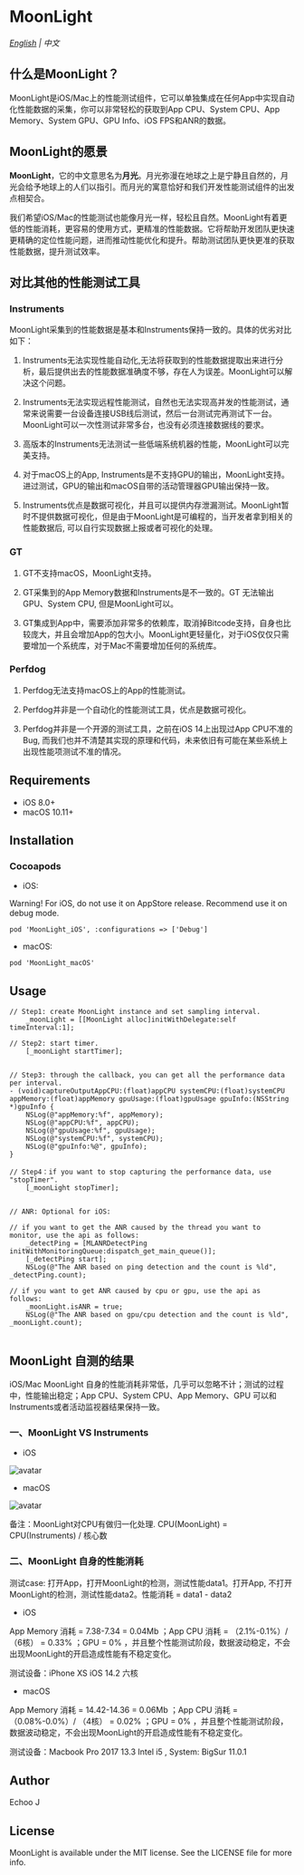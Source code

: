# MoonLight

*[English](README.md) | 中文*

## 什么是MoonLight？
MoonLight是iOS/Mac上的性能测试组件，它可以单独集成在任何App中实现自动化性能数据的采集，你可以非常轻松的获取到App CPU、System CPU、App Memory、System GPU、GPU Info、iOS FPS和ANR的数据。

## MoonLight的愿景

**MoonLight**，它的中文意思名为**月光**。月光弥漫在地球之上是宁静且自然的，月光会给予地球上的人们以指引。而月光的寓意恰好和我们开发性能测试组件的出发点相契合。

我们希望iOS/Mac的性能测试也能像月光一样，轻松且自然。MoonLight有着更低的性能消耗，更容易的使用方式，更精准的性能数据。它将帮助开发团队更快速更精确的定位性能问题，进而推动性能优化和提升。帮助测试团队更快更准的获取性能数据，提升测试效率。

## 对比其他的性能测试工具
### Instruments
MoonLight采集到的性能数据是基本和Instruments保持一致的。具体的优劣对比如下：

1. Instruments无法实现性能自动化,无法将获取到的性能数据提取出来进行分析，最后提供出去的性能数据准确度不够，存在人为误差。MoonLight可以解决这个问题。

2. Instruments无法实现远程性能测试，自然也无法实现高并发的性能测试，通常来说需要一台设备连接USB线后测试，然后一台测试完再测试下一台。MoonLight可以一次性测试非常多台，也没有必须连接数据线的要求。

3. 高版本的Instruments无法测试一些低端系统机器的性能，MoonLight可以完美支持。

4. 对于macOS上的App, Instruments是不支持GPU的输出，MoonLight支持。进过测试，GPU的输出和macOS自带的活动管理器GPU输出保持一致。

5. Instruments优点是数据可视化，并且可以提供内存泄漏测试。MoonLight暂时不提供数据可视化，但是由于MoonLight是可编程的，当开发者拿到相关的性能数据后, 可以自行实现数据上报或者可视化的处理。

### GT
1. GT不支持macOS，MoonLight支持。

2. GT采集到的App Memory数据和Instruments是不一致的。GT 无法输出 GPU、System CPU, 但是MoonLight可以。

3. GT集成到App中，需要添加非常多的依赖库，取消掉Bitcode支持，自身也比较庞大，并且会增加App的包大小。MoonLight更轻量化，对于iOS仅仅只需要增加一个系统库，对于Mac不需要增加任何的系统库。 

### Perfdog
1. Perfdog无法支持macOS上的App的性能测试。

2. Perfdog并非是一个自动化的性能测试工具，优点是数据可视化。

3. Perfdog并非是一个开源的测试工具，之前在iOS 14上出现过App CPU不准的Bug, 而我们也并不清楚其实现的原理和代码，未来依旧有可能在某些系统上出现性能项测试不准的情况。

## Requirements
- iOS 8.0+
- macOS 10.11+

## Installation

### Cocoapods
- iOS:

Warning! For iOS, do not use it on AppStore release. Recommend use it on debug mode.

```
pod 'MoonLight_iOS', :configurations => ['Debug']
```

- macOS:

```
pod 'MoonLight_macOS'
```

## Usage

```
// Step1: create MoonLight instance and set sampling interval.
	_moonLight = [[MoonLight alloc]initWithDelegate:self timeInterval:1];

// Step2: start timer.
	[_moonLight startTimer];


// Step3: through the callback, you can get all the performance data per interval.
- (void)captureOutputAppCPU:(float)appCPU systemCPU:(float)systemCPU appMemory:(float)appMemory gpuUsage:(float)gpuUsage gpuInfo:(NSString *)gpuInfo {
	NSLog(@"appMemory:%f", appMemory);
	NSLog(@"appCPU:%f", appCPU);
	NSLog(@"gpuUsage:%f", gpuUsage);
	NSLog(@"systemCPU:%f", systemCPU);
	NSLog(@"gpuInfo:%@", gpuInfo);
}

// Step4：if you want to stop capturing the performance data, use "stopTimer".
	[_moonLight stopTimer];


// ANR: Optional for iOS:

// if you want to get the ANR caused by the thread you want to monitor, use the api as follows:
	_detectPing = [MLANRDetectPing initWithMonitoringQueue:dispatch_get_main_queue()];
	[_detectPing start];
	NSLog(@"The ANR based on ping detection and the count is %ld", _detectPing.count);

// if you want to get ANR caused by cpu or gpu, use the api as follows:
	_moonLight.isANR = true;
	NSLog(@"The ANR based on gpu/cpu detection and the count is %ld", _moonLight.count);
	
```

## MoonLight 自测的结果
iOS/Mac MoonLight 自身的性能消耗非常低，几乎可以忽略不计；测试的过程中，性能输出稳定；App CPU、System CPU、App Memory、GPU 可以和Instruments或者活动监视器结果保持一致。

### 一、MoonLight VS Instruments
- iOS

![avatar](MoonLightVSInstruments.png)

- macOS

![avatar](MacInstrumentsVSMoonLight.png)

备注：MoonLight对CPU有做归一化处理. CPU(MoonLight) = CPU(Instruments) / 核心数

### 二、MoonLight 自身的性能消耗
测试case: 打开App，打开MoonLight的检测，测试性能data1。打开App, 不打开MoonLight的检测，测试性能data2。性能消耗 = data1 - data2

- iOS

App Memory 消耗 = 7.38-7.34 = 0.04Mb ；App CPU 消耗 = （2.1%-0.1%）/ （6核） = 0.33% ；GPU = 0% ，并且整个性能测试阶段，数据波动稳定，不会出现MoonLight的开启造成性能有不稳定变化。

测试设备：iPhone XS iOS 14.2 六核

- macOS

App Memory 消耗 = 14.42-14.36 = 0.06Mb ；App CPU 消耗 = （0.08%-0.0%）/ （4核） = 0.02% ；GPU = 0% ，并且整个性能测试阶段，数据波动稳定，不会出现MoonLight的开启造成性能有不稳定变化。

测试设备：Macbook Pro 2017 13.3 Intel i5 , System: BigSur 11.0.1

## Author
Echoo J 

## License
MoonLight is available under the MIT license. See the LICENSE file for more info.